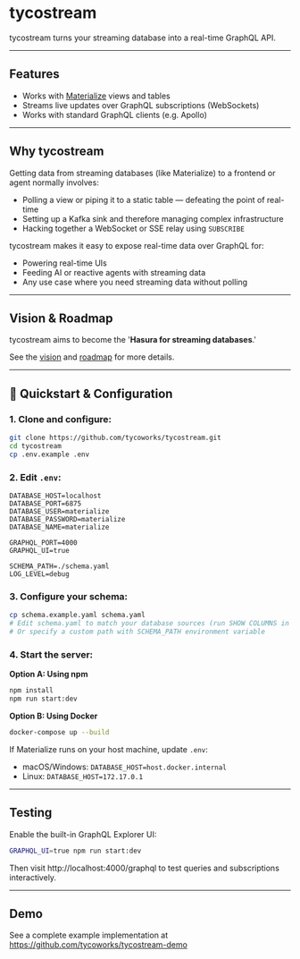 # tycostream

tycostream turns your streaming database into a real-time GraphQL API.

---

## Features

* Works with [Materialize](https://materialize.com/) views and tables
* Streams live updates over GraphQL subscriptions (WebSockets)
* Works with standard GraphQL clients (e.g. Apollo)

---

## Why tycostream

Getting data from streaming databases (like Materialize) to a frontend or agent normally involves:

* Polling a view or piping it to a static table — defeating the point of real-time
* Setting up a Kafka sink and therefore managing complex infrastructure
* Hacking together a WebSocket or SSE relay using `SUBSCRIBE`

tycostream makes it easy to expose real-time data over GraphQL for:
* Powering real-time UIs
* Feeding AI or reactive agents with streaming data
* Any use case where you need streaming data without polling

---

## Vision & Roadmap

tycostream aims to become the '**Hasura for streaming databases**.'

See the [vision](./docs/VISION.md) and [roadmap](./docs/ROADMAP.md) for more details.

---

## 🏁 Quickstart & Configuration

### 1. Clone and configure:

```bash
git clone https://github.com/tycoworks/tycostream.git
cd tycostream
cp .env.example .env
```

### 2. Edit `.env`:

```
DATABASE_HOST=localhost
DATABASE_PORT=6875
DATABASE_USER=materialize
DATABASE_PASSWORD=materialize
DATABASE_NAME=materialize

GRAPHQL_PORT=4000
GRAPHQL_UI=true

SCHEMA_PATH=./schema.yaml
LOG_LEVEL=debug
```

### 3. Configure your schema:

```bash
cp schema.example.yaml schema.yaml
# Edit schema.yaml to match your database sources (run SHOW COLUMNS in your database)
# Or specify a custom path with SCHEMA_PATH environment variable
```

### 4. Start the server:

**Option A: Using npm**
```bash
npm install
npm run start:dev
```

**Option B: Using Docker**
```bash
docker-compose up --build
```

If Materialize runs on your host machine, update `.env`:
- macOS/Windows: `DATABASE_HOST=host.docker.internal`
- Linux: `DATABASE_HOST=172.17.0.1`

---

## Testing

Enable the built-in GraphQL Explorer UI:
```bash
GRAPHQL_UI=true npm run start:dev
```
Then visit http://localhost:4000/graphql to test queries and subscriptions interactively.

---

## Demo

See a complete example implementation at https://github.com/tycoworks/tycostream-demo